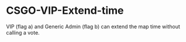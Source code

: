 # CSGO-VIP-Extend-time
VIP (flag a) and Generic Admin (flag b) can extend the map time without calling a vote.
